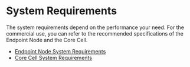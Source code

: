 # System Requirements

The system requirements depend on the performance your need.
For the commercial use, you can refer to the recommended specifications of the Endpoint Node and the Core Cell. 

- [Endpoint Node System Requirements](../../endpoint-node/system-requirements/md)
- [Core Cell System Requirements](../../core-cell/system-requirements/md)

